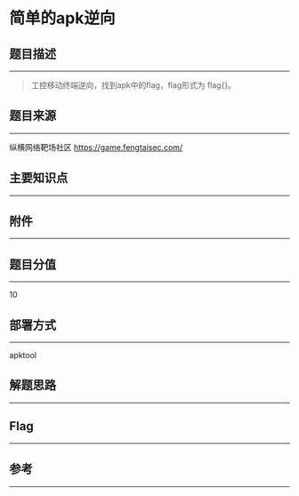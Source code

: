 # 简单的apk逆向

## 题目描述
---
> 工控移动终端逆向，找到apk中的flag，flag形式为 flag{}。

## 题目来源
---
纵横网络靶场社区 https://game.fengtaisec.com/

## 主要知识点
---


## 附件
---


## 题目分值
---
10

## 部署方式
---

apktool

## 解题思路
---


## Flag
---


## 参考
---
